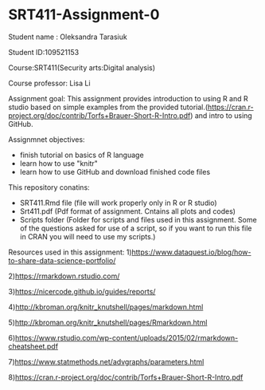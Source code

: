 # SRT411-Assignment-0
Student name : Oleksandra Tarasiuk

Student ID:109521153

Course:SRT411(Security arts:Digital analysis)

Course professor: Lisa Li


Assignment goal:
This assignment provides introduction to using R and R studio based on simple examples from the provided tutorial.(https://cran.r-project.org/doc/contrib/Torfs+Brauer-Short-R-Intro.pdf) and intro to using GitHub.

Assignmnet objectives:
- finish tutorial on basics of R language
- learn how to use "knitr"
- learn how to use GitHub and download finished code files 

This repository conatins:
- SRT411.Rmd file (file will work properly only in R or R studio)
- Srt411.pdf (Pdf format of assignment. Cntains all plots and codes)
- Scripts folder (Folder for scripts and files used in this assignment. Some of the questions asked for use of a script, so if you want to run this file in CRAN you will need to use my scripts.)

Resources used in this assignment:
1)https://www.dataquest.io/blog/how-to-share-data-science-portfolio/

2)https://rmarkdown.rstudio.com/

3)https://nicercode.github.io/guides/reports/

4)http://kbroman.org/knitr_knutshell/pages/markdown.html

5)http://kbroman.org/knitr_knutshell/pages/Rmarkdown.html

6)https://www.rstudio.com/wp-content/uploads/2015/02/rmarkdown-cheatsheet.pdf

7)https://www.statmethods.net/advgraphs/parameters.html

8)https://cran.r-project.org/doc/contrib/Torfs+Brauer-Short-R-Intro.pdf
